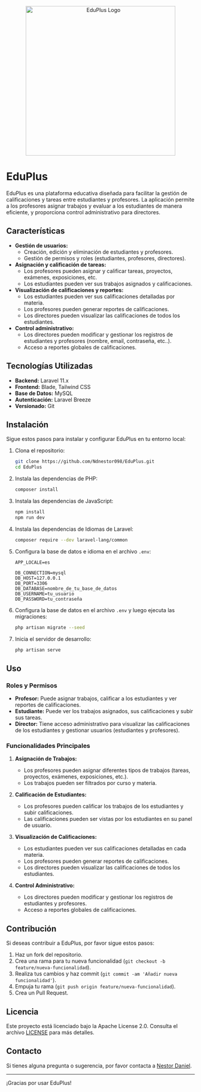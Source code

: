 <p align="center"><a href="https://github.com/Ndnestor098/ScarpetossLaravel" target="_blank"><img src="https://ndnestor098.github.io/WebCV/img/assets/logoEduPlus.png" width="400" alt="EduPlus Logo"></a></p>


# EduPlus

EduPlus es una plataforma educativa diseñada para facilitar la gestión de calificaciones y tareas entre estudiantes y profesores. La aplicación permite a los profesores asignar trabajos y evaluar a los estudiantes de manera eficiente, y proporciona control administrativo para directores.

## Características

- **Gestión de usuarios:**
  - Creación, edición y eliminación de estudiantes y profesores.
  - Gestión de permisos y roles (estudiantes, profesores, directores).
- **Asignación y calificación de tareas:**
  - Los profesores pueden asignar y calificar tareas, proyectos, exámenes, exposiciones, etc.
  - Los estudiantes pueden ver sus trabajos asignados y calificaciones.
- **Visualización de calificaciones y reportes:**
  - Los estudiantes pueden ver sus calificaciones detalladas por materia.
  - Los profesores pueden generar reportes de calificaciones.
  - Los directores pueden visualizar las calificaciones de todos los estudiantes.
- **Control administrativo:**
  - Los directores pueden modificar y gestionar los registros de estudiantes y profesores (nombre, email, contraseña, etc..).
  - Acceso a reportes globales de calificaciones.

## Tecnologías Utilizadas

- **Backend:** Laravel 11.x
- **Frontend:** Blade, Tailwind CSS
- **Base de Datos:** MySQL
- **Autenticación:** Laravel Breeze
- **Versionado:** Git

## Instalación

Sigue estos pasos para instalar y configurar EduPlus en tu entorno local:

1. Clona el repositorio:
    ```sh
    git clone https://github.com/Ndnestor098/EduPlus.git
    cd EduPlus
    ```

2. Instala las dependencias de PHP:
    ```sh
    composer install
    ```

3. Instala las dependencias de JavaScript:
    ```sh
    npm install
    npm run dev
    ```

4. Instala las dependencias de Idiomas de Laravel:
    ```sh
    composer require --dev laravel-lang/common
    ```

5. Configura la base de datos e idioma en el archivo `.env`:

    ``` 
    APP_LOCALE=es

    DB_CONNECTION=mysql
    DB_HOST=127.0.0.1
    DB_PORT=3306
    DB_DATABASE=nombre_de_tu_base_de_datos
    DB_USERNAME=tu_usuario
    DB_PASSWORD=tu_contraseña
    ```

6. Configura la base de datos en el archivo `.env` y luego ejecuta las migraciones:
    ```sh
    php artisan migrate --seed
    ```

7. Inicia el servidor de desarrollo:
    ```sh
    php artisan serve
    ```

## Uso

### Roles y Permisos

- **Profesor:** Puede asignar trabajos, calificar a los estudiantes y ver reportes de calificaciones.
- **Estudiante:** Puede ver los trabajos asignados, sus calificaciones y subir sus tareas.
- **Director:** Tiene acceso administrativo para visualizar las calificaciones de los estudiantes y gestionar usuarios (estudiantes y profesores).

### Funcionalidades Principales

1. **Asignación de Trabajos:**
    - Los profesores pueden asignar diferentes tipos de trabajos (tareas, proyectos, exámenes, exposiciones, etc.).
    - Los trabajos pueden ser filtrados por curso y materia.

2. **Calificación de Estudiantes:**
    - Los profesores pueden calificar los trabajos de los estudiantes y subir calificaciones.
    - Las calificaciones pueden ser vistas por los estudiantes en su panel de usuario.

3. **Visualización de Calificaciones:**
    - Los estudiantes pueden ver sus calificaciones detalladas en cada materia.
    - Los profesores pueden generar reportes de calificaciones.
    - Los directores pueden visualizar las calificaciones de todos los estudiantes.

4. **Control Administrativo:**
    - Los directores pueden modificar y gestionar los registros de estudiantes y profesores.
    - Acceso a reportes globales de calificaciones.

## Contribución

Si deseas contribuir a EduPlus, por favor sigue estos pasos:

1. Haz un fork del repositorio.
2. Crea una rama para tu nueva funcionalidad (`git checkout -b feature/nueva-funcionalidad`).
3. Realiza tus cambios y haz commit (`git commit -am 'Añadir nueva funcionalidad'`).
4. Empuja tu rama (`git push origin feature/nueva-funcionalidad`).
5. Crea un Pull Request.

## Licencia

Este proyecto está licenciado bajo la Apache License 2.0. Consulta el archivo [LICENSE](LICENSE) para más detalles.

## Contacto

Si tienes alguna pregunta o sugerencia, por favor contacta a [Nestor Daniel](mailto:trabajo.nestor.098@gmail.com).

---

¡Gracias por usar EduPlus!
